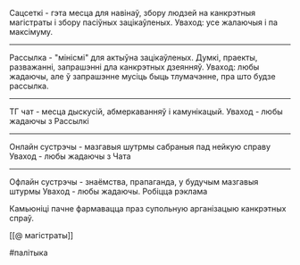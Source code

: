 Сацсеткі - гэта месца для навінаў, збору людзей на канкрэтныя магістраты і збору пасіўных зацікаўленых.
Уваход: усе жалаючыя і па максімуму.
***
Рассылка - "мінісмі" для актыўна зацікаўленых. Думкі, праекты, разважанні, запрашэнні дла канкрэтных дзеянняў.
Уваход: любы жадаючы, але ў запрашэнне мусіць быць тлумачэнне, пра што будзе рассылка.

***
ТГ чат - месца дыскусій, абмеркаванняў і камунікацый.
Уваход - любы жадаючы з Рассылкі

***
Онлайн сустрэчы - мазгавыя шутрмы сабраныя пад нейкую справу
Уваход - любы жадаючы з Чата

***
Офлайн сустрэчы - знаёмства, прапаганда, у будучым мазгавыя штурмы
Уваход - любы жадаючы. Робіцца рэклама

Камьюніці пачне фармавацца праз супольную арганізацыю канкрэтных спраў.

[[@ магістраты]]


#палітыка